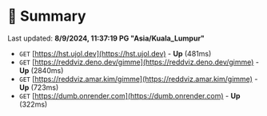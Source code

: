 # 📖 Summary
Last updated: **8/9/2024, 11:37:19 PG "Asia/Kuala_Lumpur"**

- `GET` [https://hst.ujol.dev](https://hst.ujol.dev) - **Up** (481ms)
- `GET` [https://reddviz.deno.dev/gimme](https://reddviz.deno.dev/gimme) - **Up** (2840ms)
- `GET` [https://reddviz.amar.kim/gimme](https://reddviz.amar.kim/gimme) - **Up** (723ms)
- `GET` [https://dumb.onrender.com](https://dumb.onrender.com) - **Up** (322ms)

